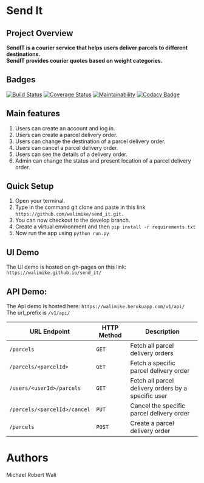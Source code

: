 # Send It
## Project Overview
__SendIT is a courier service that helps users deliver parcels to different destinations.<br> SendIT provides courier quotes based on weight categories.__

## Badges <br>
[![Build Status](https://travis-ci.org/walimike/send_it.svg?branch=api-v1)](https://travis-ci.org/walimike/send_it)    [![Coverage Status](https://coveralls.io/repos/github/walimike/send_it/badge.svg?branch=add-code-climate)](https://coveralls.io/github/walimike/send_it?branch=add-code-climate)    [![Maintainability](https://api.codeclimate.com/v1/badges/a2aa72f959462adcbbde/maintainability)](https://codeclimate.com/github/walimike/send_it/maintainability)   [![Codacy Badge](https://api.codacy.com/project/badge/Grade/9da0f37eeb8840c680821eaf13dd36c1)](https://www.codacy.com/app/walimike/send_it?utm_source=github.com&amp;utm_medium=referral&amp;utm_content=walimike/send_it&amp;utm_campaign=Badge_Grade)


## Main features
1. Users can create an account and log in.
2. Users can create a parcel delivery order.
3. Users can change the destination of a parcel delivery order.
4. Users can cancel a parcel delivery order.
5. Users can see the details of a delivery order.
6. Admin can change the status and present location of a parcel delivery order.  

## Quick Setup
1. Open your terminal.
2. Type in the command git clone and paste in this link `https://github.com/walimike/send_it.git.`
3. You can now checkout to the develop branch.
4. Create a virtual environment and then `pip install -r requirements.txt`
5. Now run the app using `python run.py`

## UI Demo
The UI demo is hosted on gh-pages on this link:  `https://walimike.github.io/send_it/`

## API Demo:
The Api demo is hosted here: `https://walimike.herokuapp.com/v1/api/` <br>
The url_prefix is `/v1/api/`<br>

| URL Endpoint | HTTP Method | Description|
|--------------|-------------|------------|
|`/parcels`    | `GET`       |Fetch all parcel delivery orders | 
|`/parcels/<parcelId>`|`GET`|  Fetch a specific parcel delivery order|
|`/users/<userId>/parcels`|`GET`| Fetch all parcel delivery orders by a specific user|
|`/parcels/<parcelId>/cancel`|`PUT`| Cancel the specific parcel delivery order|
|`/parcels`|`POST`| Create a parcel delivery order|

#  Authors
Michael Robert Wali
